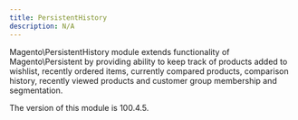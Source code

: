 ```yaml
---
title: PersistentHistory
description: N/A
---
```


Magento\PersistentHistory module extends functionality of Magento\Persistent by providing ability to keep track of
products added to  wishlist, recently ordered items, currently compared products, comparison history, recently viewed
products and customer group membership and segmentation.

<InlineAlert slots="text" />
The version of this module is 100.4.5.
